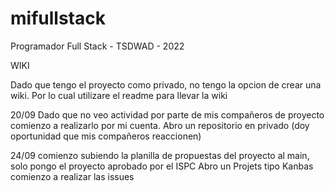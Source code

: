 # mifullstack
Programador Full Stack - TSDWAD - 2022

WIKI

Dado que tengo el proyecto como privado, no tengo la opcion de crear una wiki. Por lo cual utilizare el readme para llevar la wiki


20/09
Dado que no veo actividad por parte de mis compañeros de proyecto comienzo a realizarlo por mi cuenta. 
Abro un repositorio en privado (doy oportunidad que mis compañeros reaccionen)

24/09
comienzo subiendo la planilla de propuestas del proyecto al main, solo pongo el proyecto aprobado por el ISPC
Abro un Projets tipo Kanbas
comienzo a realizar las issues
